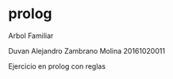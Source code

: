 # prolog
Arbol Familiar

Duvan Alejandro Zambrano Molina 20161020011

Ejercicio en prolog con reglas
